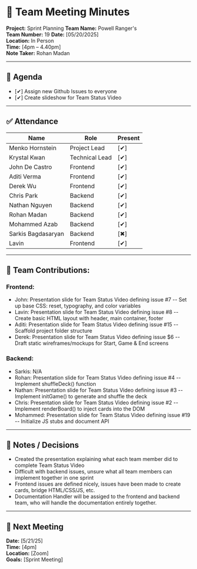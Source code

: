 # 📝 Team Meeting Minutes

**Project:** Sprint Planning
**Team Name:** Powell Ranger's  
**Team Number:** 19
**Date:** [05/20/2025]  
**Location:** In Person  
**Time:** [4pm – 4.40pm]  
**Note Taker:** Rohan Madan

---

## 📌 Agenda

- [✔] Assign new Github Issues to everyone
- [✔] Create slideshow for Team Status Video

---

## ✅ Attendance

| Name               | Role           | Present |
| ------------------ | -------------- | ------- |
| Menko Hornstein    | Project Lead   | [✔]    |
| Krystal Kwan       | Technical Lead | [✔]    |
| John De Castro     | Frontend       | [✔]    |
| Aditi Verma        | Frontend       | [✔]    |
| Derek Wu           | Frontend       | [✔]    |
| Chris Park         | Backend        | [✔]    |
| Nathan Nguyen      | Backend        | [✔]    |
| Rohan Madan        | Backend        | [✔]    |
| Mohammed Azab      | Backend        | [✔]    |
| Sarkis Bagdasaryan | Backend        | [✖]    |
| Lavin              | Frontend       | [✔]    |

---

## 👥 Team Contributions:

### Frontend:

- John: Presentation slide for Team Status Video defining issue #7 -- Set up base CSS: reset, typography, and color variables
- Lavin: Presentation slide for Team Status Video defining issue #8 -- Create basic HTML layout with header, main container, footer
- Aditi: Presentation slide for Team Status Video defining issue #15 -- Scaffold project folder structure
- Derek: Presentation slide for Team Status Video defining issue $6 -- Draft static wireframes/mockups for Start, Game & End screens

### Backend:

- Sarkis: N/A
- Rohan: Presentation slide for Team Status Video defining issue #4 -- Implement shuffleDeck() function
- Nathan: Presentation slide for Team Status Video defining issue #3 -- Implement initGame() to generate and shuffle the deck
- Chris: Presentation slide for Team Status Video defining issue #2 -- Implement renderBoard() to inject cards into the DOM
- Mohammed: Presentation slide for Team Status Video defining issue #19 -- Initialize JS stubs and document API

---

## 💬 Notes / Decisions

- Created the presentation explaining what each team member did to complete Team Status Video
- Difficult with backend issues, unsure what all team members can implement together in one sprint
- Frontend issues are defined nicely, issues have been made to create cards, bridge HTML/CSS/JS, etc.
- Documentation Handler will be assiged to the frontend and backend team, who will handle the documentation entirely together.

---

## 📅 Next Meeting

**Date:** [5/21/25]  
**Time:** [4pm]  
**Location:** [Zoom]  
**Goals:** [Sprint Meeting]
